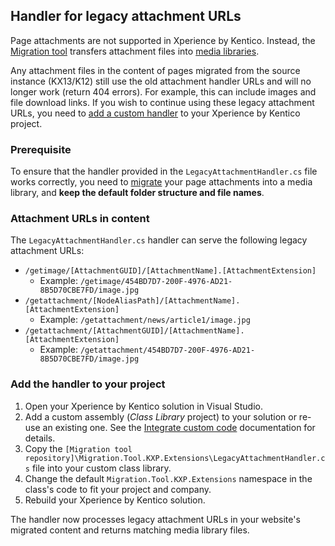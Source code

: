 ## Handler for legacy attachment URLs

Page attachments are not supported in Xperience by Kentico. Instead, the [Migration tool](/README.md) transfers
attachment files into [media libraries](https://docs.xperience.io/x/agKiCQ).

Any attachment files in the content of pages migrated from the source instance (KX13/K12) still use the old attachment
handler URLs and will no longer work (return 404 errors). For example, this can include images and file download links.
If you wish to continue using these legacy attachment URLs, you need
to [add a custom handler](#add-the-handler-to-your-project) to your Xperience by Kentico project.

### Prerequisite

To ensure that the handler provided in the `LegacyAttachmentHandler.cs` file works correctly, you need
to [migrate](/Migration.Tool.CLI/README.md) your page attachments into a media library, and **keep the default folder
structure and file names**.

### Attachment URLs in content

The `LegacyAttachmentHandler.cs` handler can serve the following legacy attachment URLs:

* `/getimage/[AttachmentGUID]/[AttachmentName].[AttachmentExtension]`
    * Example: `/getimage/454BD7D7-200F-4976-AD21-8B5D70CBE7FD/image.jpg`
* `/getattachment/[NodeAliasPath]/[AttachmentName].[AttachmentExtension]`
    * Example: `/getattachment/news/article1/image.jpg`
* `/getattachment/[AttachmentGUID]/[AttachmentName].[AttachmentExtension]`
    * Example: `/getattachment/454BD7D7-200F-4976-AD21-8B5D70CBE7FD/image.jpg`

### Add the handler to your project

1. Open your Xperience by Kentico solution in Visual Studio.
2. Add a custom assembly (_Class Library_ project) to your solution or re-use an existing one. See
   the [Integrate custom code](https://docs.xperience.io/x/QoXWCQ) documentation for details.
3. Copy the `[Migration tool repository]\Migration.Tool.KXP.Extensions\LegacyAttachmentHandler.cs` file into your
   custom class library.
4. Change the default `Migration.Tool.KXP.Extensions` namespace in the class's code to fit your project and company.
5. Rebuild your Xperience by Kentico solution.

The handler now processes legacy attachment URLs in your website's migrated content and returns matching media library
files.

